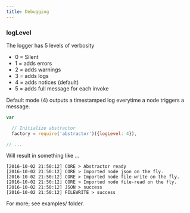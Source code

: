```yaml
---
title: Debugging
---
```


### logLevel

The logger has 5 levels of verbosity

 * 0 = Silent
 * 1 = adds errors
 * 2 = adds warnings
 * 3 = adds logs
 * 4 = adds notices (default)
 * 5 = adds full message for each invoke

Default mode (4) outputs a timestamped log everytime a node triggers a message.

```javascript
var

  // Initialize abstractor
  factory = require('abstractor')({logLevel: 4}),

// ...
```

Will result in something like ...

```
[2016-10-02 21:50:12] CORE > Abstractor ready
[2016-10-02 21:50:12] CORE > Imported node json on the fly.
[2016-10-02 21:50:12] CORE > Imported node file-write on the fly.
[2016-10-02 21:50:12] CORE > Imported node file-read on the fly.
[2016-10-02 21:50:12] JSON > success
[2016-10-02 21:50:12] FILEWRITE > success
```


For more; see examples/ folder. 